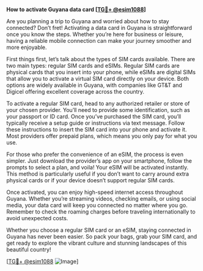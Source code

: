 **How to activate Guyana data card [[TG💪+ @esim1088](https://t.me/s/esim1088)]**

Are you planning a trip to Guyana and worried about how to stay connected? Don’t fret! Activating a data card in Guyana is straightforward once you know the steps. Whether you’re here for business or leisure, having a reliable mobile connection can make your journey smoother and more enjoyable.

First things first, let’s talk about the types of SIM cards available. There are two main types: regular SIM cards and eSIMs. Regular SIM cards are physical cards that you insert into your phone, while eSIMs are digital SIMs that allow you to activate a virtual SIM card directly on your device. Both options are widely available in Guyana, with companies like GT&T and Digicel offering excellent coverage across the country.

To activate a regular SIM card, head to any authorized retailer or store of your chosen provider. You’ll need to provide some identification, such as your passport or ID card. Once you’ve purchased the SIM card, you’ll typically receive a setup guide or instructions via text message. Follow these instructions to insert the SIM card into your phone and activate it. Most providers offer prepaid plans, which means you only pay for what you use.

For those who prefer the convenience of an eSIM, the process is even simpler. Just download the provider’s app on your smartphone, follow the prompts to select a plan, and voila! Your eSIM will be activated instantly. This method is particularly useful if you don’t want to carry around extra physical cards or if your device doesn’t support regular SIM cards.

Once activated, you can enjoy high-speed internet access throughout Guyana. Whether you’re streaming videos, checking emails, or using social media, your data card will keep you connected no matter where you go. Remember to check the roaming charges before traveling internationally to avoid unexpected costs.

Whether you choose a regular SIM card or an eSIM, staying connected in Guyana has never been easier. So pack your bags, grab your SIM card, and get ready to explore the vibrant culture and stunning landscapes of this beautiful country!

[[TG💪+ @esim1088](https://t.me/s/esim1088) ![Image](https://i.postimg.cc/Y0z9fWf4/image.png)]